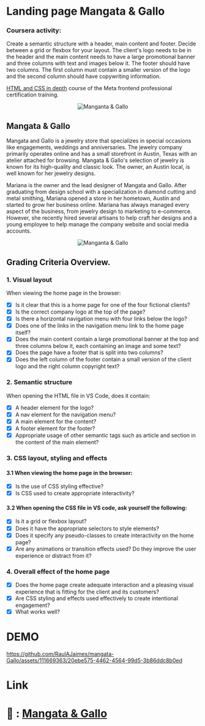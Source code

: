 # Landing page Mangata & Gallo

### Coursera activity:<br>
Create a semantic structure with a header, main content and footer. Decide between a grid or flexbox for your layout. The client's logo needs to be in the header and the main content needs to have a large promotional banner and three columns with text and images below it. The footer should have two columns. The first column must contain a smaller version of the logo and the second column should have copywriting information.

<a href="https://www.coursera.org/learn/html-and-css-in-depth/home/week/3" target="_blank" rel="noopener noreferrer">HTML and CSS in depth</a>
 course of the Meta frontend professional certification training.

  <p align="center">
    <img src="https://github.com/RaulAJaimes/mangata-Gallo/assets/111669363/454211ed-21e7-450e-80d9-898356c4381d" alt="Manganta & Gallo">
</p>

## Mangata & Gallo

Mangata and Gallo is a jewelry store that specializes in special occasions like engagements, weddings and anniversaries. The jewelry company primarily operates online and has a small storefront in Austin, Texas with an atelier attached for browsing. Mangata & Gallo's selection of jewelry is known for its high-quality and classic look. The owner, an Austin local, is well known for her jewelry designs.  

Mariana is the owner and the lead designer of Mangata and Gallo. After graduating from design school with a specialization in diamond cutting and metal smithing, Mariana opened a store in her hometown, Austin and started to grow her business online. Mariana has always managed every aspect of the business, from jewelry design to marketing to e-commerce. However, she recently hired several artisans to help craft her designs and a young employee to help manage the company website and social media accounts.

 <p align="center">
    <img src="https://github.com/RaulAJaimes/mangata-Gallo/assets/111669363/726d48da-6a24-4cf7-914b-a134c194d1f9" alt="Manganta & Gallo">
</p>

## Grading Criteria Overview.

### 1. Visual layout

When viewing the home page in the browser:

- [x] Is it clear that this is a home page for one of the four fictional clients?
- [x] Is the correct company logo at the top of the page?
- [x] Is there a horizontal navigation menu with four links below the logo?
- [x] Does one of the links in the navigation menu link to the home page itself?
- [x] Does the main content contain a large promotional banner at the top and three columns below it, each containing an image and some text?
- [x] Does the page have a footer that is split into two columns?
- [x] Does the left column of the footer contain a small version of the client logo and the right column copyright text?

### 2. Semantic structure

When opening the HTML file in VS Code, does it contain:

- [x] A header element for the logo?
- [x] A nav element for the navigation menu?
- [x] A main element for the content?
- [x] A footer element for the footer?
- [x] Appropriate usage of other semantic tags such as article and section in the content of the main element?

### 3. CSS layout, styling and effects

#### 3.1 When viewing the home page in the browser:

- [x] Is the use of CSS styling effective?
- [x] Is CSS used to create appropriate interactivity?

#### 3.2 When opening the CSS file in VS code, ask yourself the following:

- [x] Is it a grid or flexbox layout?
- [x] Does it have the appropriate selectors to style elements?
- [x] Does it specify any pseudo-classes to create interactivity on the home page?
- [x] Are any animations or transition effects used? Do they improve the user experience or distract from it?

### 4. Overall effect of the home page

- [x] Does the home page create adequate interaction and a pleasing visual experience that is fitting for the client and its customers? 
- [x] Are CSS styling and effects used effectively to create intentional engagement? 
- [x] What works well? 

# DEMO
https://github.com/RaulAJaimes/mangata-Gallo/assets/111669363/20ebe575-4462-4564-99d5-3b86ddc8b0ed

# Link
# 🔗 : [Mangata & Gallo]([raulajaimes.github.io/mangata-Gallo/](https://raulajaimes.github.io/mangata-Gallo/))
